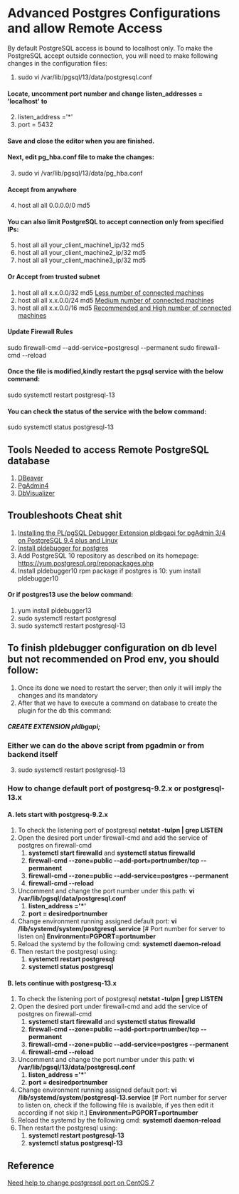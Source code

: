 # Advanced Postgres Configurations and allow Remote Access
By default PostgreSQL access is bound to localhost only. 
To make the PostgreSQL accept outside connection, you will need to make following changes in the configuration files:
1. sudo vi /var/lib/pgsql/13/data/postgresql.conf
#### Locate, uncomment port number and change listen_addresses = 'localhost' to
2. listen_address ='*'
3. port = 5432
#### Save and close the editor when you are finished. 
#### Next, edit pg_hba.conf file to make the changes:
3. sudo vi /var/lib/pgsql/13/data/pg_hba.conf
#### Accept from anywhere 
4. host    all             all             0.0.0.0/0               md5
#### You can also limit PostgreSQL to accept connection only from specified IPs:
5. host    all             all             your_client_machine1_ip/32               md5
6. host    all             all             your_client_machine2_ip/32               md5
7. host    all             all             your_client_machine3_ip/32               md5

#### Or Accept from trusted subnet
1. host all all x.x.0.0/32 md5 [Less number of connected machines](#)
2. host all all x.x.0.0/24 md5 [Medium number of connected machines](#)
3. host all all x.x.0.0/16 md5 [Recommended and High number of connected machines](#)


#### Update Firewall Rules
sudo firewall-cmd --add-service=postgresql --permanent
sudo firewall-cmd --reload

#### Once the file is modified,kindly restart the pgsql service with the below command:
sudo systemctl restart postgresql-13
#### You can check the status of the service with the below command:
sudo systemctl status postgresql-13

## Tools Needed to access Remote PostgreSQL database
1. [DBeaver](https://dbeaver.io/download/)
2. [PgAdmin4](https://www.pgadmin.org/download/pgadmin-4-windows/) 
3. [DbVisualizer](https://www.dbvis.com/download/12.0)

## Troubleshoots Cheat shit
1. [Installing the PL/pgSQL Debugger Extension pldbgapi for pgAdmin 3/4 on PostgreSQL 9.4 plus and Linux](https://gist.github.com/rdrey/37bc41a2876b2be103768f5812d80048)
2. [Install pldebugger for postgres](https://centos.pkgs.org/7/postgresql-10-x86_64/pldebugger10-1.1-1.rhel7.x86_64.rpm.html)
3. Add PostgreSQL 10 repository as described on its homepage:
https://yum.postgresql.org/repopackages.php
4. Install pldebugger10 rpm package if postgres is 10:
yum install pldebugger10
#### Or if postgres13 use the below command:
1. yum install pldebugger13
2. sudo systemctl restart postgresql
3. sudo systemctl restart postgresql-13
## To finish pldebugger configuration on db level but not recommended on Prod env, you should follow: 
1. Once its done we need to restart the server; then only it will imply the changes and its mandatory
2. After that we have to execute a command on database to create the plugin for the db this command: 
##### CREATE EXTENSION pldbgapi;
### Either we can do the above script from pgadmin or from backend itself
3. sudo systemctl restart postgresql-13
### How to change default port of postgresq-9.2.x or postgresql-13.x
#### A. lets start with postgresq-9.2.x
1. To check the listening port of postgresql **netstat -tulpn | grep LISTEN**
2. Open the desired port under firewall-cmd and add the service of postgres on firewall-cmd
	1. **systemctl start firewalld** and **systemctl status firewalld**
	2. **firewall-cmd --zone=public --add-port=portnumber/tcp --permanent**
	3. **firewall-cmd --zone=public --add-service=postgres --permanent**
	4. **firewall-cmd --reload**
3. Uncomment and change the port number under this path: **vi /var/lib/pgsql/data/postgresql.conf**
	1. **listen_address ='*'**
	2. **port = desiredportnumber**
4. Change environment running assigned default port: **vi /lib/systemd/system/postgresql.service**
 [# Port number for server to listen on] **Environment=PGPORT=portnumber**
5. Reload the systemd by the following cmd: **systemctl daemon-reload**
6. Then restart the postgresql using: 
	1. **systemctl restart postgresql** 
	2. **systemctl status postgresql**

#### B. lets continue with postgresq-13.x
1. To check the listening port of postgresql **netstat -tulpn | grep LISTEN**
2. Open the desired port under firewall-cmd and add the service of postgres on firewall-cmd
	1. **systemctl start firewalld** and **systemctl status firewalld**
	2. **firewall-cmd --zone=public --add-port=portnumber/tcp --permanent**
	3. **firewall-cmd --zone=public --add-service=postgres --permanent**
	4. **firewall-cmd --reload**
3. Uncomment and change the port number under this path: **vi /var/lib/pgsql/13/data/postgresql.conf**
	1. **listen_address ='*'**
	2. **port = desiredportnumber**
4. Change environment running assigned default port: **vi /lib/systemd/system/postgresql-13.service**
 [# Port number for server to listen on, check if the following file is available, if yes then edit it according if not skip it.] **Environment=PGPORT=portnumber**
5. Reload the systemd by the following cmd: **systemctl daemon-reload**
6. Then restart the postgresql using: 
	1. **systemctl restart postgresql-13** 
	2. **systemctl status postgresql-13**

## Reference
[Need help to change postgresql port on CentOS 7](https://stackoverflow.com/questions/25148693/need-help-to-change-postgresql-port-on-centos-7/25152682)